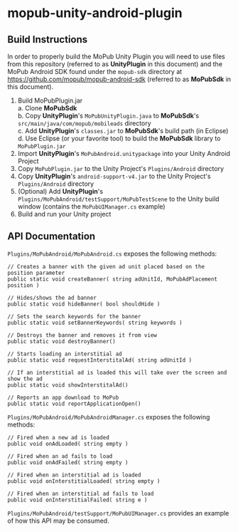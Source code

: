 # mopub-unity-android-plugin

## Build Instructions

In order to properly build the MoPub Unity Plugin you will need to use files from this repository (referred to as **UnityPlugin** in this document) and the MoPub Android SDK found under the `mopub-sdk` directory at <https://github.com/mopub/mopub-android-sdk> (referred to as **MoPubSdk** in this document).

1. Build MoPubPlugin.jar  
    a. Clone **MoPubSdk**  
    b. Copy **UnityPlugin**'s `MoPubUnityPlugin.java` to **MoPubSdk**'s `src/main/java/com/mopub/mobileads` directory  
    c. Add **UnityPlugin**'s `classes.jar` to **MoPubSdk**'s build path (in Eclipse)  
    d. Use Eclipse (or your favorite tool) to build the **MoPubSdk** library to `MoPubPlugin.jar`  
2. Import **UnityPlugin**'s `MoPubAndroid.unitypackage` into your Unity Android Project  
3. Copy `MoPubPlugin.jar` to the Unity Project's `Plugins/Android` directory  
4. Copy **UnityPlugin**'s `android-support-v4.jar` to the Unity Project's `Plugins/Android` directory   
5. (Optional) Add **UnityPlugin**'s `Plugins/MoPubAndroid/testSupport/MoPubTestScene` to the Unity build window (contains the `MoPubUIManager.cs` example)  
6. Build and run your Unity project  

## API Documentation

`Plugins/MoPubAndroid/MoPubAndroid.cs` exposes the following methods:

```
// Creates a banner with the given ad unit placed based on the position parameter
public static void createBanner( string adUnitId, MoPubAdPlacement position )

// Hides/shows the ad banner
public static void hideBanner( bool shouldHide )

// Sets the search keywords for the banner
public static void setBannerKeywords( string keywords )

// Destroys the banner and removes it from view
public static void destroyBanner()

// Starts loading an interstitial ad
public static void requestInterstitalAd( string adUnitId )

// If an interstitial ad is loaded this will take over the screen and show the ad
public static void showInterstitalAd()

// Reports an app download to MoPub
public static void reportApplicationOpen()
````

`Plugins/MoPubAndroid/MoPubAndroidManager.cs` exposes the following methods:

```
// Fired when a new ad is loaded
public void onAdLoaded( string empty )

// Fired when an ad fails to load
public void onAdFailed( string empty )

// Fired when an interstitial ad is loaded
public void onInterstitialLoaded( string empty )

// Fired when an interstitial ad fails to load
public void onInterstitialFailed( string e )
```

`Plugins/MoPubAndroid/testSupport/MoPubUIManager.cs` provides an example of how this API may be consumed.
